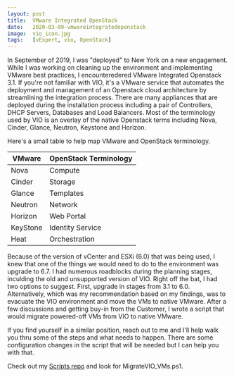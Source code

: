```yaml
---
layout: post
title:  VMware Integrated OpenStack
date:   2020-03-09-vmwareintegratedopenstack
image:  vio_icon.jpg
tags:   [vExpert, vio, OpenStack]
---
```

In September of 2019, I was "deployed" to New York on a new engagement. While I was working on cleaning up the environment and implementing VMware best practices, I encounteredered VMware Integrated Openstack 3.1. If you're not familiar with VIO, it's a VMware service that automates the deployment and management of an Openstack cloud architecture by streamlining the integration process. There are many appliances that are deployed during the installation process including a pair of Controllers, DHCP Servers, Databases and Load Balancers. Most of the terminology used by VIO is an overlay of the native Openstack terms including Nova, Cinder, Glance, Neutron, Keystone and Horizon.

Here's a small table to help map VMware and OpenStack terminology.

VMware | OpenStack Terminology
------------ | -------------
Nova | Compute
Cinder | Storage
Glance | Templates
Neutron | Network
Horizon | Web Portal
KeyStone | Identity Service
Heat | Orchestration

Because of the version of vCenter and ESXi (6.0) that was being used, I knew that one of the things we would need to do to the environment was upgrade to 6.7. I had numerous roadblocks during the planning stages, inculding the old and unsupported version of VIO. Right off the bat, I had two options to suggest. First, upgrade in stages from 3.1 to 6.0. Alternatively, which was my recommendation based on my findings, was to evacuate the VIO environment and move the VMs to native VMware. After a few discussions and getting buy-in from the Customer, I wrote a script that would migrate powered-off VMs from VIO to native VMware.

If you find yourself in a similar position, reach out to me and I'll help walk you thru some of the steps and what needs to happen. There are some configuration changes in the script that will be needed but I can help you with that.

Check out my [Scripts repo][VMware-scripts] and look for MigrateVIO_VMs.ps1.

[VMware-scripts]: https://github.com/vNinjaDFW/Scripts/VMware/